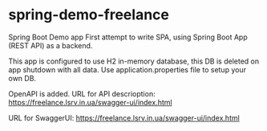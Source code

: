 # spring-demo-freelance
Spring Boot Demo app
First attempt to write SPA, using Spring Boot App (REST API) as a backend.

This app is configured to use H2 in-memory database, this DB is deleted on app shutdown with all data. Use application.properties file to setup your own DB.

OpenAPI is added.
URL for API descrioption: https://freelance.lsrv.in.ua/swagger-ui/index.html

URL for SwaggerUI: https://freelance.lsrv.in.ua/swagger-ui/index.html
